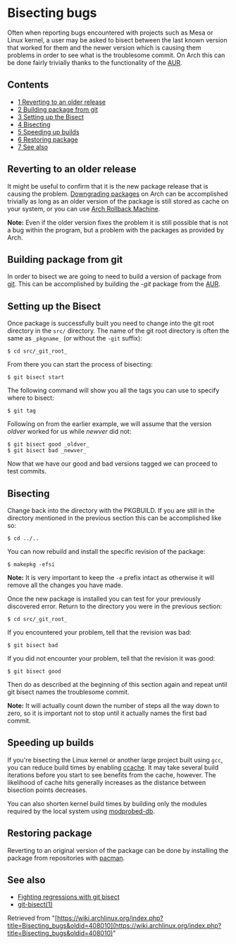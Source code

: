# Bisecting bugs

Often when reporting bugs encountered with projects such as Mesa or Linux kernel, a user may be asked to bisect between the last known version that worked for them and the newer version which is causing them problems in order to see what is the troublesome commit. On Arch this can be done fairly trivially thanks to the functionality of the [AUR](/index.php/AUR "AUR").

## Contents

*   [1 Reverting to an older release](#Reverting_to_an_older_release)
*   [2 Building package from git](#Building_package_from_git)
*   [3 Setting up the Bisect](#Setting_up_the_Bisect)
*   [4 Bisecting](#Bisecting)
*   [5 Speeding up builds](#Speeding_up_builds)
*   [6 Restoring package](#Restoring_package)
*   [7 See also](#See_also)

## Reverting to an older release

It might be useful to confirm that it is the new package release that is causing the problem. [Downgrading packages](/index.php/Downgrading_packages "Downgrading packages") on Arch can be accomplished trivially as long as an older version of the package is still stored as cache on your system, or you can use [Arch Rollback Machine](/index.php/Downgrading_packages#Arch_Rollback_Machine "Downgrading packages").

**Note:** Even if the older version fixes the problem it is still possible that is not a bug within the program, but a problem with the packages as provided by Arch.

## Building package from git

In order to bisect we are going to need to build a version of package from [git](/index.php/Git "Git"). This can be accomplished by building the _-git_ package from the [AUR](/index.php/AUR "AUR").

## Setting up the Bisect

Once package is successfully built you need to change into the git root directory in the `src/` directory. The name of the git root directory is often the same as `_pkgname_` (or without the `-git` suffix):

```
$ cd src/_git_root_

```

From there you can start the process of bisecting:

```
$ git bisect start

```

The following command will show you all the tags you can use to specify where to bisect:

```
$ git tag

```

Following on from the earlier example, we will assume that the version _oldver_ worked for us while _newver_ did not:

```
$ git bisect good _oldver_
$ git bisect bad _newver_

```

Now that we have our good and bad versions tagged we can proceed to test commits.

## Bisecting

Change back into the directory with the PKGBUILD. If you are still in the directory mentioned in the previous section this can be accomplished like so:

```
$ cd ../..

```

You can now rebuild and install the specific revision of the package:

```
$ makepkg -efsi

```

**Note:** It is very important to keep the `-e` prefix intact as otherwise it will remove all the changes you have made.

Once the new package is installed you can test for your previously discovered error. Return to the directory you were in the previous section:

```
$ cd src/_git_root_

```

If you encountered your problem, tell that the revision was bad:

```
$ git bisect bad

```

If you did not encounter your problem, tell that the revision it was good:

```
$ git bisect good

```

Then do as described at the beginning of this section again and repeat until git bisect names the troublesome commit.

**Note:** It will actually count down the number of steps all the way down to zero, so it is important not to stop until it actually names the first bad commit.

## Speeding up builds

If you're bisecting the Linux kernel or another large project built using `gcc`, you can reduce build times by enabling [ccache](/index.php/Ccache "Ccache"). It may take several build iterations before you start to see benefits from the cache, however. The likelihood of cache hits generally increases as the distance between bisection points decreases.

You can also shorten kernel build times by building only the modules required by the local system using [modprobed-db](/index.php/Modprobed-db "Modprobed-db").

## Restoring package

Reverting to an original version of the package can be done by installing the package from repositories with [pacman](/index.php/Pacman "Pacman").

## See also

*   [Fighting regressions with git bisect](http://git-scm.com/docs/git-bisect-lk2009.html)
*   [git-bisect(1)](https://www.kernel.org/pub/software/scm/git/docs/git-bisect.html)

Retrieved from "[https://wiki.archlinux.org/index.php?title=Bisecting_bugs&oldid=408010](https://wiki.archlinux.org/index.php?title=Bisecting_bugs&oldid=408010)"